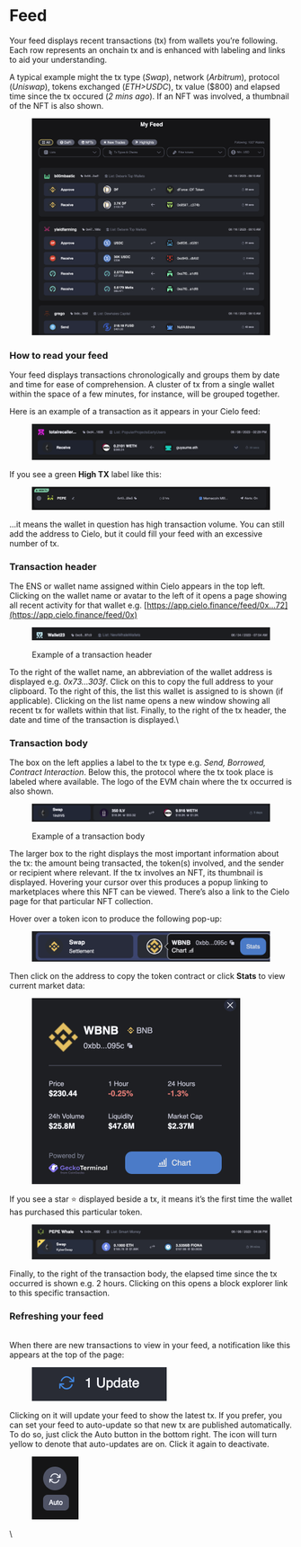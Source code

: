 # Feed

Your feed displays recent transactions (tx) from wallets you’re following. Each row represents an onchain tx and is enhanced with labeling and links to aid your understanding.

A typical example might the tx type (_Swap_), network (_Arbitrum_), protocol (_Uniswap_), tokens exchanged (_ETH>USDC_), tx value ($800) and  elapsed time since the tx occured (_2 mins ago_). If an NFT was involved, a thumbnail of the NFT is also shown.



<figure><img src="../.gitbook/assets/Screenshot 2023-08-16 at 09.11.26.png" alt=""><figcaption></figcaption></figure>

### How to read your feed

Your feed displays transactions chronologically and groups them by date and time for ease of comprehension. A cluster of tx from a single wallet within the space of a few minutes, for instance, will be grouped together.

Here is an example of a transaction as it appears in your Cielo feed:

<figure><img src="../.gitbook/assets/Screenshot 2023-06-08 at 14.30.29.png" alt=""><figcaption></figcaption></figure>

If you see a green **High TX** label like this:

<figure><img src="../.gitbook/assets/Screenshot 2023-07-05 at 17.02.34.png" alt=""><figcaption></figcaption></figure>

...it means the wallet in question has high transaction volume. You can still add the address to Cielo, but it could fill your feed with an excessive number of tx.

### Transaction header

The ENS or wallet name assigned within Cielo appears in the top left. Clicking on the wallet name or avatar to the left of it opens a page showing all recent activity for that wallet e.g. [https://app.cielo.finance/feed/0x…72](https://app.cielo.finance/feed/0x)

<figure><img src="../.gitbook/assets/Screenshot 2023-06-08 at 16.48.06.png" alt=""><figcaption><p>Example of a transaction header</p></figcaption></figure>

To the right of the wallet name, an abbreviation of the wallet address is displayed e.g. _0x73...303f_. Click on this to copy the full address to your clipboard. To the right of this, the list this wallet is assigned to is shown (if applicable). Clicking on the list name opens a new window showing all recent tx for wallets within that list. Finally, to the right of the tx header, the date and time of the transaction is displayed.\


### Transaction body

The box on the left applies a label to the tx type e.g. _Send, Borrowed, Contract Interaction_. Below this, the protocol where the tx took place is labeled where available. The logo of the EVM chain where the tx occurred is also shown.

<figure><img src="../.gitbook/assets/Screenshot 2023-06-08 at 16.49.05.png" alt=""><figcaption><p>Example of a transaction body</p></figcaption></figure>

The larger box to the right displays the most important information about the tx: the amount being transacted, the token(s) involved, and the sender or recipient where relevant. If the tx involves an NFT, its thumbnail is displayed. Hovering your cursor over this produces a popup linking to marketplaces where this NFT can be viewed. There’s also a link to the Cielo page for that particular NFT collection.

Hover over a token icon to produce the following pop-up:&#x20;

<figure><img src="../.gitbook/assets/Screenshot 2023-08-17 at 15.23.05.png" alt=""><figcaption></figcaption></figure>

Then click on the address to copy the token contract or click **Stats** to view current market data:

<figure><img src="../.gitbook/assets/Screenshot 2023-08-17 at 15.23.17.png" alt="" width="371"><figcaption></figcaption></figure>

If you see a star ⭐ displayed beside a tx, it means it’s the first time the wallet has purchased this particular token.

<figure><img src="../.gitbook/assets/Screenshot 2023-06-08 at 16.35.25.png" alt=""><figcaption></figcaption></figure>

Finally, to the right of the transaction body, the elapsed time since the tx occurred is shown e.g. 2 hours. Clicking on this opens a block explorer link to this specific transaction.

### Refreshing your feed

\
When there are new transactions to view in your feed, a notification like this appears at the top of the page:

<figure><img src="../.gitbook/assets/Screenshot 2023-06-08 at 16.38.54.png" alt=""><figcaption></figcaption></figure>

Clicking on it will update your feed to show the latest tx. If you prefer, you can set your feed to auto-update so that new tx are published automatically. To do so, just click the Auto button in the bottom right. The icon will turn yellow to denote that auto-updates are on. Click it again to deactivate.

<figure><img src="../.gitbook/assets/Screenshot 2023-06-08 at 16.37.47.png" alt=""><figcaption></figcaption></figure>

\
